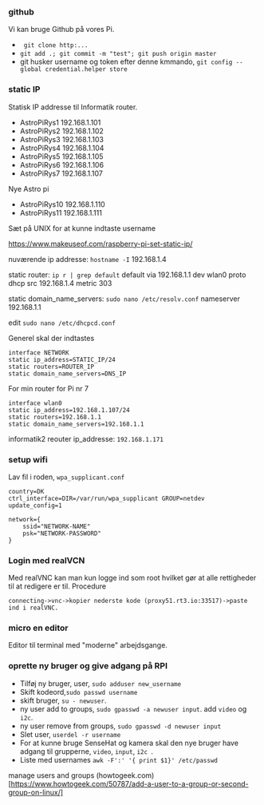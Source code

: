 ### github
Vi kan bruge Github på vores Pi.

* ``` git clone http:...```
* ``` git add .; git commit -m "test"; git push origin master ```
* git husker username og token efter denne kmmando, ``` git config --global credential.helper store ```

### static IP
Statisk IP addresse til Informatik router.
* AstroPiRys1 192.168.1.101
* AstroPiRys2 192.168.1.102
* AstroPiRys3 192.168.1.103
* AstroPiRys4 192.168.1.104
* AstroPiRys5 192.168.1.105
* AstroPiRys6 192.168.1.106
* AstroPiRys7 192.168.1.107

Nye Astro pi
* AstroPiRys10 192.168.1.110
* AstroPiRys11 192.168.1.111

Sæt på UNIX for at kunne indtaste username

https://www.makeuseof.com/raspberry-pi-set-static-ip/

nuværende ip addresse: ```hostname -I```
192.168.1.4

static router: ```ip r | grep default```
default via 192.168.1.1 dev wlan0 proto dhcp src 192.168.1.4 metric 303

static domain_name_servers: ```sudo nano /etc/resolv.conf```
nameserver 192.168.1.1

edit
```sudo nano /etc/dhcpcd.conf```

Generel skal der indtastes
```
interface NETWORK
static ip_address=STATIC_IP/24
static routers=ROUTER_IP
static domain_name_servers=DNS_IP
```
For min router for Pi nr 7
```
interface wlan0
static ip_address=192.168.1.107/24
static routers=192.168.1.1
static domain_name_servers=192.168.1.1
```

informatik2 reouter ip_addresse: ```192.168.1.171```

### setup wifi

Lav fil i roden, ```wpa_supplicant.conf```

```
country=DK
ctrl_interface=DIR=/var/run/wpa_supplicant GROUP=netdev
update_config=1

network={
    ssid="NETWORK-NAME"
    psk="NETWORK-PASSWORD"
}
```


### Login med realVCN
Med realVNC kan man kun logge ind som root hvilket gør at alle rettigheder til at redigere er til.
Procedure
```
connecting->vnc->kopier nederste kode (proxy51.rt3.io:33517)->paste ind i realVNC.
```

### micro en editor
Editor til terminal med "moderne" arbejdsgange.

### oprette ny bruger og give adgang på RPI
* Tilføj ny bruger, user, ```sudo adduser new_username```
* Skift kodeord,```sudo passwd username```
* skift bruger, ```su - newuser```.
* ny user add to groups, ```sudo gpasswd -a newuser input```. add ```video``` og ```i2c```.
* ny user remove from groups, ```sudo gpasswd -d newuser input```
* Slet user, ```userdel -r username```
* For at kunne bruge SenseHat og kamera skal den nye bruger have adgang til grupperne, ```video```, ```input```, ```i2c ```.
* Liste med usernames ```awk -F':' '{ print $1}' /etc/passwd```


manage users and groups
(howtogeek.com)[https://www.howtogeek.com/50787/add-a-user-to-a-group-or-second-group-on-linux/]
